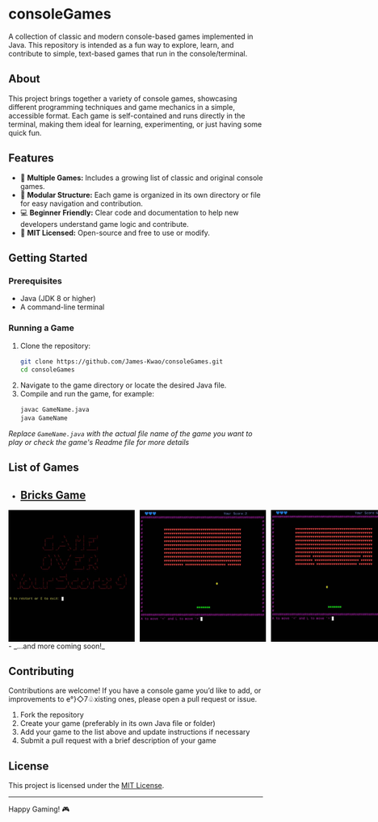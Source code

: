 # consoleGames

A collection of classic and modern console-based games implemented in Java. This repository is intended as a fun way to explore, learn, and contribute to simple, text-based games that run in the console/terminal.

## About

This project brings together a variety of console games, showcasing different programming techniques and game mechanics in a simple, accessible format. Each game is self-contained and runs directly in the terminal, making them ideal for learning, experimenting, or just having some quick fun.

## Features

- 📜 **Multiple Games:** Includes a growing list of classic and original console games.
- 🧩 **Modular Structure:** Each game is organized in its own directory or file for easy navigation and contribution.
- 💻 **Beginner Friendly:** Clear code and documentation to help new developers understand game logic and contribute.
- 📝 **MIT Licensed:** Open-source and free to use or modify.

## Getting Started

### Prerequisites

- Java (JDK 8 or higher)
- A command-line terminal

### Running a Game

1. Clone the repository:
    ```bash
    git clone https://github.com/James-Kwao/consoleGames.git
    cd consoleGames
    ```
2. Navigate to the game directory or locate the desired Java file.
3. Compile and run the game, for example:
    ```bash
    javac GameName.java
    java GameName
    ```

_Replace `GameName.java` with the actual file name of the game you want to play or check the game's Readme file for more details_

## List of Games

- ## [Bricks Game](https://github.com/James-Kwao/consoleGames/tree/master/BrickGame)
<div style="display: flex; gap: 10px;">
  <img src="BrickGame/preview/bricksgame1.png" alt="Screenshot 1" width="250"/>
  <img src="BrickGame/preview/bricksgame2.png" alt="Screenshot 2" width="250"/>
  <img src="BrickGame/preview/bricksgame3.png" alt="Screenshot 3" width="250"/>
</div>
- _...and more coming soon!_

## Contributing

Contributions are welcome! If you have a console game you’d like to add, or improvements to e°}◇7♧xisting ones, please open a pull request or issue.

1. Fork the repository
2. Create your game (preferably in its own Java file or folder)
3. Add your game to the list above and update instructions if necessary
4. Submit a pull request with a brief description of your game

## License

This project is licensed under the [MIT License](LICENSE).

---

Happy Gaming! 🎮
